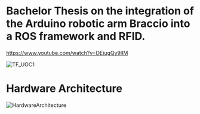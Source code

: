 # Bachelor Thesis on the integration of the Arduino robotic arm Braccio into a ROS framework and RFID.

https://www.youtube.com/watch?v=DEiugQy9lIM


![TF_UOC1](https://user-images.githubusercontent.com/34940932/82669333-91b84e80-9c3b-11ea-88b9-5c9851631f6d.jpg)




# Hardware Architecture

![HardwareArchitecture](https://user-images.githubusercontent.com/34940932/82667738-bbbc4180-9c38-11ea-8a7e-1039cc52c6bf.jpg)

